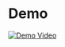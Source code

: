 # Demo
[![Demo Video](https://img.youtube.com/vi/YM4ROs1L2Ao/maxresdefault.jpg)]([https://youtu.be/YM4ROs1L2Ao)
